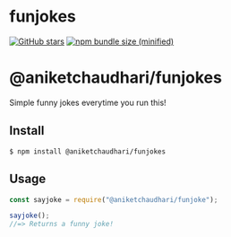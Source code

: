 # funjokes 
[![GitHub stars](https://img.shields.io/github/stars/aniketchaudhari3/funjokes)](https://github.com/aniketchaudhari3/funjokes/stargazers)
[![npm bundle size (minified)](https://img.shields.io/bundlephobia/min/@bamblehorse/tiny.svg)](https://www.npmjs.com/package/@bamblehorse/tiny)

# @aniketchaudhari/funjokes

Simple funny jokes everytime you run this!

## Install

```
$ npm install @aniketchaudhari/funjokes
```

## Usage

```js
const sayjoke = require("@aniketchaudhari/funjoke");

sayjoke();
//=> Returns a funny joke!
